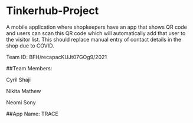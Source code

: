 # Tinkerhub-Project
 A mobile application where shopkeepers have an app that shows QR code and users can scan this QR code which will automatically add that user to the visitor list. This should replace manual entry of contact details in the shop due to COVID.

Team ID: BFH/recapacKUJt07GOg9/2021

##Team Members:

Cyril Shaji

Nikita Mathew

Neomi Sony

##App Name: TRACE
